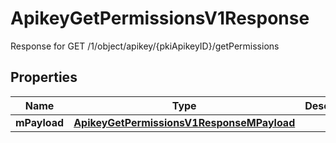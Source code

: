

# ApikeyGetPermissionsV1Response

Response for GET /1/object/apikey/{pkiApikeyID}/getPermissions

## Properties

| Name | Type | Description | Notes |
|------------ | ------------- | ------------- | -------------|
|**mPayload** | [**ApikeyGetPermissionsV1ResponseMPayload**](ApikeyGetPermissionsV1ResponseMPayload.md) |  |  |




